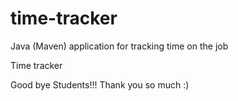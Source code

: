 # time-tracker
Java (Maven) application for tracking time on the job

Time tracker

Good bye Students!!! Thank you so much :)
